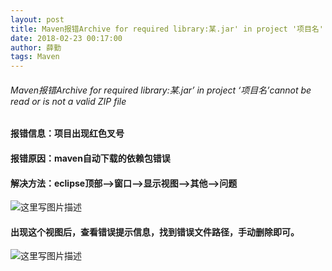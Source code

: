 ```yaml
---
layout: post
title: Maven报错Archive for required library:某.jar' in project '项目名'
date: 2018-02-23 00:17:00
author: 薛勤
tags: Maven
---
```

###### Maven报错Archive for required library:某.jar’ in project ‘项目名’cannot be read or is not a valid ZIP file

#### 报错信息：项目出现红色叉号

#### 报错原因：maven自动下载的依赖包错误

#### 解决方法：eclipse顶部–>窗口–>显示视图–>其他–>问题

![这里写图片描述](https://img-blog.csdn.net/20180223000034412?watermark/2/text/aHR0cDovL2Jsb2cuY3Nkbi5uZXQveXVlc2h1dG9uZzEyMw/font/5a6L5L2T/fontsize/400/fill/I0JBQkFCMA/dissolve/70)

#### 出现这个视图后，查看错误提示信息，找到错误文件路径，手动删除即可。

![这里写图片描述](https://img-blog.csdn.net/20180223000043529?watermark/2/text/aHR0cDovL2Jsb2cuY3Nkbi5uZXQveXVlc2h1dG9uZzEyMw/font/5a6L5L2T/fontsize/400/fill/I0JBQkFCMA/dissolve/70)